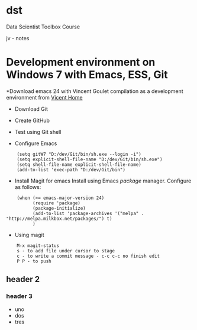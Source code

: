 dst
===

Data Scientist Toolbox Course

jv - notes

# Development environment on Windows 7 with Emacs, ESS, Git

*Download emacs 24 with Vincent Goulet compilation as a development environment from
[Vicent Home](http://vgoulet.act.ulaval.ca/en/emacs/windows/)

* Download Git

* Create GitHub

* Test using Git shell

* Configure Emacs
```
    (setq gitW7 "D:/dev/Git/bin/sh.exe --login -i")
    (setq explicit-shell-file-name "D:/dev/Git/bin/sh.exe")
    (setq shell-file-name explicit-shell-file-name)
    (add-to-list 'exec-path "D:/dev/Git/bin")
```
* Install Magit for emacs
Install using Emacs *package* manager. Configure as follows:
```
    (when (>= emacs-major-version 24)
          (require 'package)
          (package-initialize)
          (add-to-list 'package-archives '("melpa" . "http://melpa.milkbox.net/packages/") t)
          )
```

* Using magit
```
    M-x magit-status
    s - to add file under cursor to stage
    c - to write a commit message - c-c c-c no finish edit
    P P - to push
```

## header 2

### header 3

* uno
* dos
* tres